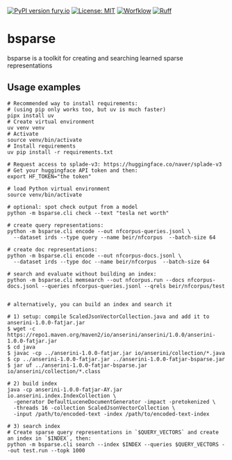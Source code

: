 [![PyPI version fury.io](https://badge.fury.io/py/bsparse.svg)](https://pypi.python.org/pypi/bsparse/)
[![License: MIT](https://img.shields.io/badge/License-MIT-yellow.svg)](https://opensource.org/licenses/MIT)
[![Worfklow](https://github.com/andrewyates/bsparse/workflows/pytest/badge.svg)](https://github.com/andrewyates/bsparse/actions)
[![Ruff](https://img.shields.io/endpoint?url=https://raw.githubusercontent.com/astral-sh/ruff/main/assets/badge/v2.json)](https://github.com/astral-sh/ruff)
# bsparse
bsparse is a toolkit for creating and searching learned sparse representations

## Usage examples
```
# Recommended way to install requirements:
# (using pip only works too, but uv is much faster)
pipx install uv
# Create virtual environment
uv venv venv
# Activate
source venv/bin/activate
# Install requirements
uv pip install -r requirements.txt
```

```
# Request access to splade-v3: https://huggingface.co/naver/splade-v3
# Get your huggingface API token and then:
export HF_TOKEN="the token"

# load Python virtual environment
source venv/bin/activate

# optional: spot check output from a model
python -m bsparse.cli check --text "tesla net worth"

# create query representations:
python -m bsparse.cli encode --out nfcorpus-queries.jsonl \
  --dataset irds --type query --name beir/nfcorpus  --batch-size 64

# create doc representations:
python -m bsparse.cli encode --out nfcorpus-docs.jsonl \
  --dataset irds --type doc --name beir/nfcorpus  --batch-size 64

# search and evaluate without building an index:
python -m bsparse.cli memsearch --out nfcorpus.run --docs nfcorpus-docs.jsonl --queries nfcorpus-queries.jsonl --qrels beir/nfcorpus/test


# alternatively, you can build an index and search it

# 1) setup: compile ScaledJsonVectorCollection.java and add it to anserini-1.0.0-fatjar.jar
$ wget -c https://repo1.maven.org/maven2/io/anserini/anserini/1.0.0/anserini-1.0.0-fatjar.jar
$ cd java
$ javac -cp ../anserini-1.0.0-fatjar.jar io/anserini/collection/*.java
$ cp ../anserini-1.0.0-fatjar.jar ../anserini-1.0.0-fatjar-bsparse.jar
$ jar uf ../anserini-1.0.0-fatjar-bsparse.jar io/anserini/collection/*.class

# 2) build index
java -cp anserini-1.0.0-fatjar-AY.jar  io.anserini.index.IndexCollection \
  -generator DefaultLuceneDocumentGenerator -impact -pretokenized \
  -threads 16 -collection ScaledJsonVectorCollection \
  -input /path/to/encoded-text -index /path/to/encoded-text-index

# 3) search index
# Create sparse query representations in `$QUERY_VECTORS` and create an index in `$INDEX`, then:
python -m bsparse.cli search --index $INDEX --queries $QUERY_VECTORS --out test.run --topk 1000
```
